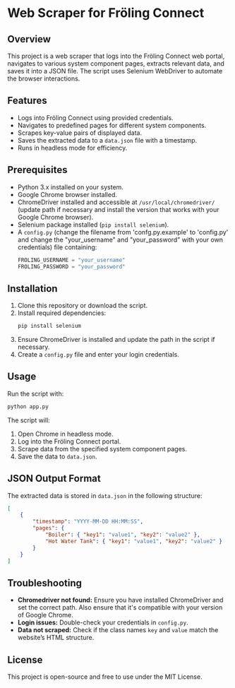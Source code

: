 # Web Scraper for Fröling Connect

## Overview
This project is a web scraper that logs into the Fröling Connect web portal, navigates to various system component pages, extracts relevant data, and saves it into a JSON file. The script uses Selenium WebDriver to automate the browser interactions.

## Features
- Logs into Fröling Connect using provided credentials.
- Navigates to predefined pages for different system components.
- Scrapes key-value pairs of displayed data.
- Saves the extracted data to a `data.json` file with a timestamp.
- Runs in headless mode for efficiency.

## Prerequisites
- Python 3.x installed on your system.
- Google Chrome browser installed.
- ChromeDriver installed and accessible at `/usr/local/chromedriver/` (update path if necessary and install the version that works with your Google Chrome browser).
- Selenium package installed (`pip install selenium`).
- A `config.py` (change the filename from 'confg.py.example' to 'config.py' and change the "your_username" and "your_password" with your own credentials) file containing:
  ```python
  FROLING_USERNAME = "your_username"
  FROLING_PASSWORD = "your_password"
  ```

## Installation
1. Clone this repository or download the script.
2. Install required dependencies:
   ```bash
   pip install selenium
   ```
3. Ensure ChromeDriver is installed and update the path in the script if necessary.
4. Create a `config.py` file and enter your login credentials.

## Usage
Run the script with:
```bash
python app.py
```

The script will:
1. Open Chrome in headless mode.
2. Log into the Fröling Connect portal.
3. Scrape data from the specified system component pages.
4. Save the data to `data.json`.

## JSON Output Format
The extracted data is stored in `data.json` in the following structure:
```json
[
    {
        "timestamp": "YYYY-MM-DD HH:MM:SS",
        "pages": {
            "Boiler": { "key1": "value1", "key2": "value2" },
            "Hot Water Tank": { "key1": "value1", "key2": "value2" }
        }
    }
]
```

## Troubleshooting
- **Chromedriver not found:** Ensure you have installed ChromeDriver and set the correct path. Also ensure that it's compatible with your version of Google Chrome.
- **Login issues:** Double-check your credentials in `config.py`.
- **Data not scraped:** Check if the class names `key` and `value` match the website’s HTML structure.

## License
This project is open-source and free to use under the MIT License.

